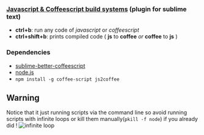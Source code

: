 ### [Javascript & Coffeescript build systems](https://sublime.wbond.net/packages/JavaScript%20%26%20Coffeescript%20Build%20Systems) (plugin for sublime text)

- **ctrl+b**: run any code of _javascript_ or _coffeescript_
- **ctrl+shift+b**: prints compiled code ( **js** to **coffee** _or_ **coffee** to **js** )

### Dependencies

- [sublime-better-coffeescript](https://github.com/aponxi/sublime-better-coffeescript)
- [node.js](http://nodejs.org/download/)
- `npm install -g coffee-script js2coffee`


## Warning

Notice that it just running scripts via the command line so avoid running scripts with infinite loops or kill them manually(`pkill -f node`) if you already did !
![infinite loop](http://i.imgur.com/SVQC5hS.png)
